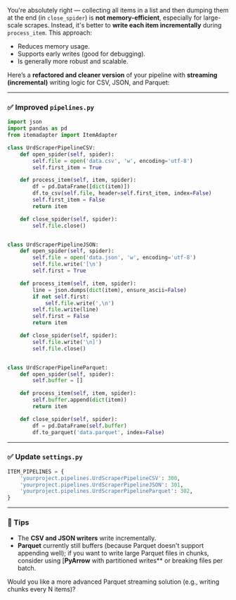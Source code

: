 You're absolutely right — collecting all items in a list and then dumping them at the end (in `close_spider`) is **not memory-efficient**, especially for large-scale scrapes. Instead, it's better to **write each item incrementally** during `process_item`. This approach:

* Reduces memory usage.
* Supports early writes (good for debugging).
* Is generally more robust and scalable.

Here’s a **refactored and cleaner version** of your pipeline with **streaming (incremental)** writing logic for CSV, JSON, and Parquet:

---

### ✅ Improved `pipelines.py`

```python
import json
import pandas as pd
from itemadapter import ItemAdapter

class UrdScraperPipelineCSV:
    def open_spider(self, spider):
        self.file = open('data.csv', 'w', encoding='utf-8')
        self.first_item = True

    def process_item(self, item, spider):
        df = pd.DataFrame([dict(item)])
        df.to_csv(self.file, header=self.first_item, index=False)
        self.first_item = False
        return item

    def close_spider(self, spider):
        self.file.close()


class UrdScraperPipelineJSON:
    def open_spider(self, spider):
        self.file = open('data.json', 'w', encoding='utf-8')
        self.file.write('[\n')
        self.first = True

    def process_item(self, item, spider):
        line = json.dumps(dict(item), ensure_ascii=False)
        if not self.first:
            self.file.write(',\n')
        self.file.write(line)
        self.first = False
        return item

    def close_spider(self, spider):
        self.file.write('\n]')
        self.file.close()


class UrdScraperPipelineParquet:
    def open_spider(self, spider):
        self.buffer = []

    def process_item(self, item, spider):
        self.buffer.append(dict(item))
        return item

    def close_spider(self, spider):
        df = pd.DataFrame(self.buffer)
        df.to_parquet('data.parquet', index=False)
```

---

### ✅ Update `settings.py`

```python
ITEM_PIPELINES = {
    'yourproject.pipelines.UrdScraperPipelineCSV': 300,
    'yourproject.pipelines.UrdScraperPipelineJSON': 301,
    'yourproject.pipelines.UrdScraperPipelineParquet': 302,
}
```

---

### 📌 Tips

* The **CSV and JSON writers** write incrementally.
* **Parquet** currently still buffers (because Parquet doesn't support appending well); if you want to write large Parquet files in chunks, consider using \[**PyArrow** with partitioned writes\*\* or breaking files per batch.

Would you like a more advanced Parquet streaming solution (e.g., writing chunks every N items)?
